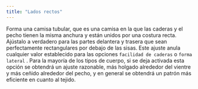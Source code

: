 ```yaml
---
title: "Lados rectos"
---
```


Forma una camisa tubular, que es una camisa en la que las caderas y el pecho tienen la misma anchura y están unidos por una costura recta. Ajústalo a verdadero para las partes delantera y trasera que sean perfectamente rectangulares por debajo de las sisas. Este ajuste anula cualquier valor establecido para las opciones `facilidad de caderas` o `forma lateral` . Para la mayoría de los tipos de cuerpo, si se deja activada esta opción se obtendrá un ajuste razonable, más holgado alrededor del vientre y más ceñido alrededor del pecho, y en general se obtendrá un patrón más eficiente en cuanto al tejido.

